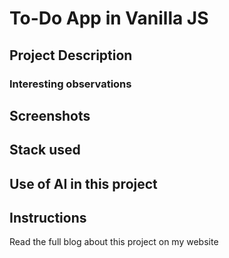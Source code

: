 # To-Do App in Vanilla JS

## Project Description
### Interesting observations
## Screenshots
## Stack used
## Use of AI in this project
## Instructions
Read the full blog about this project on my website


